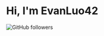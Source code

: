 # Hi, I'm EvanLuo42

![GitHub followers](https://img.shields.io/github/followers/EvanLuo42?style=social)
